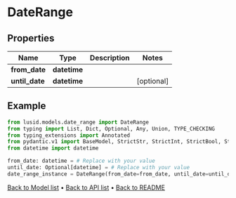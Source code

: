 # DateRange

## Properties
Name | Type | Description | Notes
------------ | ------------- | ------------- | -------------
**from_date** | **datetime** |  | 
**until_date** | **datetime** |  | [optional] 
## Example

```python
from lusid.models.date_range import DateRange
from typing import List, Dict, Optional, Any, Union, TYPE_CHECKING
from typing_extensions import Annotated
from pydantic.v1 import BaseModel, StrictStr, StrictInt, StrictBool, StrictFloat, StrictBytes, Field, validator, ValidationError, conlist, constr
from datetime import datetime

from_date: datetime = # Replace with your value
until_date: Optional[datetime] = # Replace with your value
date_range_instance = DateRange(from_date=from_date, until_date=until_date)

```

[Back to Model list](../README.md#documentation-for-models) &#8226; [Back to API list](../README.md#documentation-for-api-endpoints) &#8226; [Back to README](../README.md)

